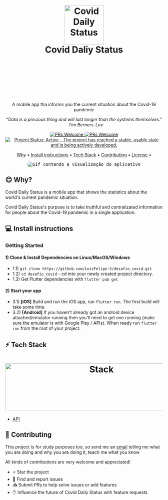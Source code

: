 <h1 align="center">
  <br>
  <figure>
    <img src="https://i.ibb.co/ZS8BJDv/Mask-Group-215.png" alt="Covid Daily Status" height="125" width="125">
    <br>
    <figcaption>Covid Daliy Status</figcaption>
  </figure>
  <br>
  <br><br>
</h1>

<p align="center">A mobile app tha informs you the current situation about the Covid-19 pandemic</p>

<p align="center"><i>“Data is a precious thing and will last longer than the systems themselves.” – Tim Berners-Lee</i> </p>

<p align="center"> 
  <a href="http://makeapullrequest.com">
    <img src="https://img.shields.io/badge/progress-100%25-brightgreen.svg" alt="PRs Welcome">
  </a>
  <a href="http://makeapullrequest.com">
    <img src="https://img.shields.io/badge/contribuition-welcome-brightgreen.svg" alt="PRs Welcome">
  </a>
<a href="https://www.repostatus.org/#active"><img src="https://www.repostatus.org/badges/latest/active.svg" alt="Project Status: Active – The project has reached a stable, usable state and is being actively developed."/></a>  
</p>

<p align="center">
  <a href="#blush-why">Why</a> •
  <a href="#computer-install-instructions">Install instructions</a> •
  <a href="#zap-tech-stack">Tech Stack</a> •
  <a href="#handshake-contributing">Contributing</a> •  
  <a href="https://github.com/LuizFelipe-5/desafio_covid/blob/main/LICENSE">License</a> •
</p>

<p align="center">
  <kbd>
    <img style="border-radius: 5px" src="https://media.giphy.com/media/wSTA82bzMizxJmGvhJ/giphy.gif" alt="Gif contendo a visualização do aplicativo">
  </kbd>
</p>

## :blush: **Why?**

Covid Daily Status is a mobile app that shows the statistics about the world's current pandemic situation.

Covid Daily Status's purpose is to take truthful and centralizated information for people about the Covid-19 pandemic in a single application.

## :computer: **Install instructions**

### Getting Started

#### 1) Clone & Install Dependencies on Linux/MacOS/Windows

- 1.1) `git clone https://github.com/LuizFelipe-5/desafio_covid.git`
- 1.2) `cd desafio_covid` - cd into your newly created project directory.
- 1.3) Get Flutter dependencies with `flutter pub get`   
        
#### 2) Start your app

- 3.1) **[iOS]** Build and run the iOS app, run `flutter run`. The first build will take some time.
- 3.2) **[Android]** If you haven't already got an android device attached/emulator running then you'll need to get one running (make sure the emulator is with Google Play / APIs). When ready run `flutter run` from the root of your project.

## :zap: **Tech Stack**

<h1 align="center">
  <img src="https://upload.wikimedia.org/wikipedia/commons/1/17/Google-flutter-logo.png" alt="Stack" height="150" width="600">
  <br>
</h1>

-   [API](https://disease.sh/docs/)

## :handshake: **Contributing**

This project is for study purposes too, so send me an <a href="mailto:luizfelipe.8@hotmail.com">email</a> telling me what you are doing and why you are doing it, teach me what you know


All kinds of contributions are very welcome and appreciated!

-   ⭐️ Star the project
-   🐛 Find and report issues
-   📥 Submit PRs to help solve issues or add features
-   ✋ Influence the future of Covid Daily Status with feature requests
